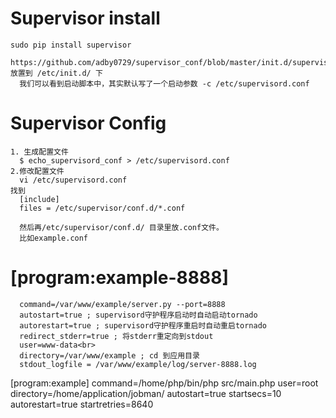 Supervisor install
===============
	sudo pip install supervisor
	  https://github.com/adby0729/supervisor_conf/blob/master/init.d/supervisor 放置到 /etc/init.d/ 下 
	  我们可以看到启动脚本中，其实默认写了一个启动参数 -c /etc/supervisord.conf 

Supervisor Config 
===============
	1. 生成配置文件
	  $ echo_supervisord_conf > /etc/supervisord.conf
	2.修改配置文件
	  vi /etc/supervisord.conf
	找到
	  [include]
	  files = /etc/supervisor/conf.d/*.conf
	
	  然后再/etc/supervisor/conf.d/ 目录里放.conf文件。
	  比如example.conf

[program:example-8888]
====
	  command=/var/www/example/server.py --port=8888
	  autostart=true ; supervisord守护程序启动时自动启动tornado
	  autorestart=true ; supervisord守护程序重启时自动重启tornado
	  redirect_stderr=true ; 将stderr重定向到stdout
	  user=www-data<br>
	  directory=/var/www/example ; cd 到应用目录
	  stdout_logfile = /var/www/example/log/server-8888.log
[program:example]
	  command=/home/php/bin/php src/main.php
	  user=root
	  directory=/home/application/jobman/
	  autostart=true
	  startsecs=10
	  autorestart=true
	  startretries=8640
